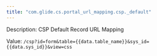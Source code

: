 ```yaml
---
title: "com.glide.cs.portal_url_mapping.csp._default"
---
```


Description: CSP Default Record URL Mapping

Value: `/csp?id=form&table={{data.table_name}}&sys_id={{data.sys_id}}&view=css`